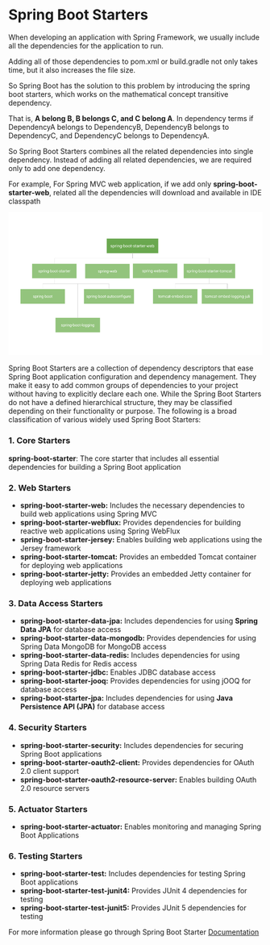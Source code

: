 # Spring Boot Starters

When developing an application with Spring Framework, we usually include all the dependencies for the application to run.

Adding all of those dependencies to pom.xml or build.gradle not only takes time, but it also increases the file size. 

So Spring Boot has the solution to this problem by introducing the spring boot starters, which works on the mathematical concept transitive dependency.

That is, **A belong B, B belongs C, and C belong A**. In dependency terms if DependencyA belongs to DependencyB, DependencyB belongs to DependencyC, and DependencyC belongs to DependencyA.

So Spring Boot Starters combines all the related dependencies into single dependency. Instead of adding all related dependencies, we are required only to add one dependency.

For example, For Spring MVC web application, if we add only **spring-boot-starter-web**, related all the dependencies will download and available in IDE classpath

<div align="center">
<img src="../images/SpringBootStarterWeb.png" alt="SpringBootStarterWeb">
</div>

Spring Boot Starters are a collection of dependency descriptors that ease Spring Boot application configuration and dependency management. They make it easy to add common groups of dependencies to your project without having to explicitly declare each one. While the Spring Boot Starters do not have a defined hierarchical structure, they may be classified depending on their functionality or purpose. The following is a broad classification of various widely used Spring Boot Starters:

### 1. Core Starters

**spring-boot-starter**: The core starter that includes all essential dependencies for building a Spring Boot application

### 2. Web Starters

* **spring-boot-starter-web:** Includes the necessary dependencies to build web applications using Spring MVC
* **spring-boot-starter-webflux:** Provides dependencies for building reactive web applications using Spring WebFlux
* **spring-boot-starter-jersey:** Enables building web applications using the Jersey framework
* **spring-boot-starter-tomcat:** Provides an embedded Tomcat container for deploying web applications
* **spring-boot-starter-jetty:** Provides an embedded Jetty container for deploying web applications

### 3. Data Access Starters

* **spring-boot-starter-data-jpa:** Includes dependencies for using **Spring Data JPA** for database access
* **spring-boot-starter-data-mongodb:** Provides dependencies for using Spring Data MongoDB for MongoDB access
* **spring-boot-starter-data-redis:** Includes dependencies for using Spring Data Redis for Redis access
* **spring-boot-starter-jdbc:** Enables JDBC database access
* **spring-boot-starter-jooq:** Provides dependencies for using jOOQ for database access
* **spring-boot-starter-jpa:** Includes dependencies for using **Java Persistence API (JPA)** for database access

### 4. Security Starters

* **spring-boot-starter-security:** Includes dependencies for securing Spring Boot applications
* **spring-boot-starter-oauth2-client:** Provides dependencies for OAuth 2.0 client support
* **spring-boot-starter-oauth2-resource-server:** Enables building OAuth 2.0 resource servers

### 5. Actuator Starters

* **spring-boot-starter-actuator:** Enables monitoring and managing Spring Boot Applications

### 6. Testing Starters

* **spring-boot-starter-test:** Includes dependencies for testing Spring Boot applications
* **spring-boot-starter-test-junit4:** Provides JUnit 4 dependencies for testing
* **spring-boot-starter-test-junit5:** Provides JUnit 5 dependencies for testing

For more information please go through Spring Boot Starter [Documentation](https://docs.spring.io/spring-boot/docs/2.5.0/reference/htmlsingle/#using.build-systems.starters)
